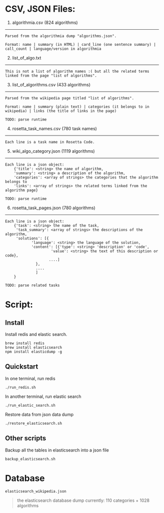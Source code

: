 CSV, JSON Files:
================

1. algorithmia.csv (824 algorithms)
------------------------------------

	Parsed from the algorithmia dump "algorithms.json".

	Format: name | summary (in HTML) | card_line (one sentence summary) | call_count | language/version in algorithmia


2. list_of_algo.txt
--------------------

	This is not a list of algorithm names :( but all the related terms linked from the page "list of algorithms".


3. list_of_algorithms.csv (433 algorithms)
------------------------------------------

	Parsed from the wikipedia page titled "list of algorithms".

	Format: name | summary (plain text) | categories (it belongs to in wikipedia) | links (the title of links in the page)

	TODO: parse runtime


4. rosetta_task_names.csv (780 task names)
-------------------------------------------

	Each line is a task name in Rosetta Code.


5. wiki_algo_category.json (1119 algorithms)
---------------------------------------------

	Each line is a json object:
		{'title': <string> the name of algorithm,
		'summary': <string> a description of the algorithm,
		'categories': <array of strings> the categories that the algorithm belongs to
		'links': <array of strings> the related terms linked from the algorithm page}

	TODO: parse runtime


6. rosetta_task_pages.json (780 algorithms)
---------------------------------------------

	Each line is a json object:
		{'task': <string> the name of the task,
		 'task_summary': <array of strings> the descriptions of the algorithm,
		 'solutions': [{
				'language': <string> the language of the solution,
				'content': [{'type': <string> 'description' or 'code',
					     'value': <string> the text of this description or code},
					    ....]
			      },
			      ....
			      ]
		}

	TODO: parse related tasks

# Script:

## Install

Install redis and elastic search.

```
brew install redis
brew install elasticsearch
npm install elasticdump -g
```

## Quickstart

In one terminal, run redis
```
./run_redis.sh
```

In another terminal, run elastic search
```
./run_elastic_search.sh
```

Restore data from json data dump
```
./restore_elasticsearch.sh
```

## Other scripts

Backup all the tables in elasticsearch into a json file
```
backup_elasticsearch.sh
```

# Database

`elasticsearch_wikipedia.json`

> the elasticsearch database dump
> currently: 110 categories + 1028 algorithms

